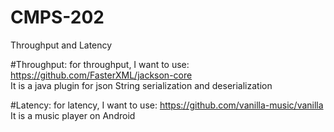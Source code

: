 # CMPS-202
Throughput and Latency

#Throughput:
for throughput, I want to use: https://github.com/FasterXML/jackson-core <br /> 
It is a java plugin for json String serialization and deserialization

#Latency:
for latency, I want to use: https://github.com/vanilla-music/vanilla <br /> 
It is a music player on Android


